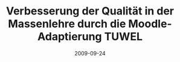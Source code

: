 ---
abstract: ''
authors:
- Marion Scholz
- Martina Seidl
date: '2009-09-24'
featured: false
links:
- name: Publik
  url: https://publik.tuwien.ac.at/showentry.php?ID=178029&lang=2
publication: 'Talk: 6. Internationale Österreichische MoodleMoot.at, Wien; 09-24-2009
  - 09-25-2009'
publication_types:
- '3'
publishDate: '2009-09-24'
title: Verbesserung der Qualität in der Massenlehre durch die Moodle-Adaptierung TUWEL
url_pdf: ''
---